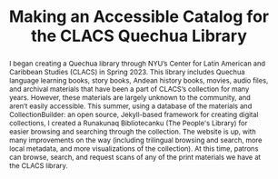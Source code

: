 ---
pid: g2023warsco
done: true
title: Making an Accessible Catalog for the CLACS Quechua Library
category: Grad Fellowship Project
tags:
- public-humanities
cohort_year: '2023'
abstract: 'I began creating a Quechua library through NYU’s Center for Latin American
  and Caribbean Studies (CLACS) in Spring 2023. This library includes Quechua language
  learning books, story books, Andean history books, movies, audio files, and archival
  materials that have been a part of CLACS’s collection for many years. However, these
  materials are largely unknown to the community, and aren’t easily accessible. This
  summer, using a database of the materials and CollectionBuilder: an open source,
  Jekyll-based framework for creating digital collections, I created a Runakunaq Bibliotecanku
  (The People''s Library) for easier browsing and searching through the collection.
  The website is up, with many improvements on the way (including trilingual browsing
  and search, more local metadata, and more visualizations of the collection). At
  this time, patrons can browse, search, and request scans of any of the print materials
  we have at the CLACS library.'
pis:
- warsco
order: '058'
layout: project
---